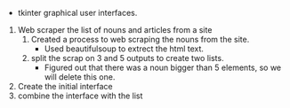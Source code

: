 + tkinter
graphical user interfaces.

1) Web scraper the list of nouns and articles from a site 
	1) Created a process to web scraping the nouns from the site. 
		+ Used beautifulsoup to extrect the html text.
	2) split the scrap on 3 and 5 outputs to create two lists.
		+ Figured out that there was a noun bigger than 5 elements, so we will delete this one. 
1) Create the initial interface 
2) combine the interface with the list